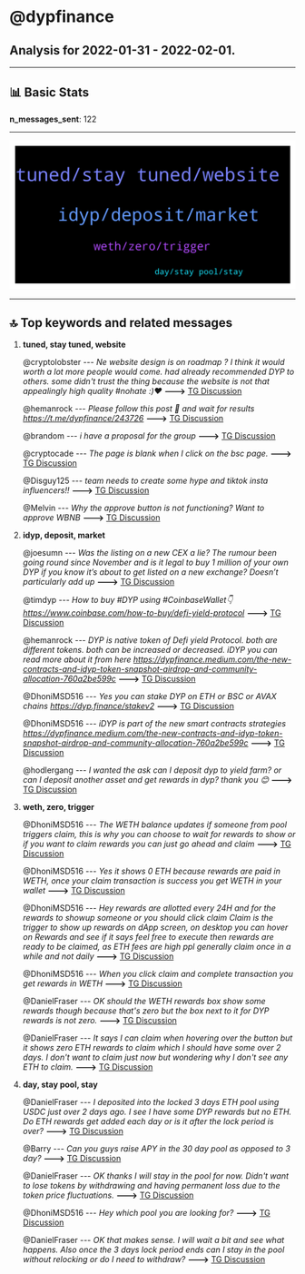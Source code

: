 # **@dypfinance**
 ## Analysis for **2022-01-31** - **2022-02-01**.

---

## 📊 **Basic Stats**

**n_messages_sent**: 122

---
![wordcloud](dypfinance_1Days_wordcloud.png)

---


## 🔝 **Top keywords and related messages**

1. **tuned, stay tuned, website**

    @cryptolobster --- *Ne website design is on roadmap ? I think it would worth a lot   more people would come.  had already recommended DYP to others.  some didn't trust the thing because the website is not that appealingly high quality #nohate :)♥️* **--->** [TG Discussion](https://t.me/dypfinance/243810)

    @hemanrock --- *Please follow this post 🙌 and wait for results https://t.me/dypfinance/243726* **--->** [TG Discussion](https://t.me/dypfinance/243833)

    @brandom --- *i have a proposal for the group* **--->** [TG Discussion](https://t.me/dypfinance/243867)

    @cryptocade --- *The page is blank when I click on the bsc page.* **--->** [TG Discussion](https://t.me/dypfinance/243978)

    @Disguy125 --- *team needs to create some hype and tiktok insta influencers!!* **--->** [TG Discussion](https://t.me/dypfinance/243663)

    @Melvin --- *Why the approve button is not functioning? Want to approve WBNB* **--->** [TG Discussion](https://t.me/dypfinance/243966)

2. **idyp, deposit, market**

    @joesumn --- *Was the listing on a new CEX a lie? The rumour been going round since November and is it legal to buy 1 million of your own DYP if you know it’s about to get listed on a new exchange? Doesn’t particularly add up* **--->** [TG Discussion](https://t.me/dypfinance/243769)

    @timdyp --- *How to buy #DYP using #CoinbaseWallet👇 https://www.coinbase.com/how-to-buy/defi-yield-protocol* **--->** [TG Discussion](https://t.me/dypfinance/243993)

    @hemanrock --- *DYP is native token of Defi yield Protocol. both are different tokens. both can be increased or decreased.  iDYP you can read more about it from here  https://dypfinance.medium.com/the-new-contracts-and-idyp-token-snapshot-airdrop-and-community-allocation-760a2be599c* **--->** [TG Discussion](https://t.me/dypfinance/243682)

    @DhoniMSD516 --- *Yes you can stake DYP on ETH or BSC or AVAX chains https://dyp.finance/stakev2* **--->** [TG Discussion](https://t.me/dypfinance/243818)

    @DhoniMSD516 --- *iDYP is part of the new smart contracts strategies https://dypfinance.medium.com/the-new-contracts-and-idyp-token-snapshot-airdrop-and-community-allocation-760a2be599c* **--->** [TG Discussion](https://t.me/dypfinance/243932)

    @hodlergang --- *I wanted the ask can I deposit dyp to yield farm?  or can I deposit another asset and get rewards in dyp?  thank you 😊* **--->** [TG Discussion](https://t.me/dypfinance/243927)

3. **weth, zero, trigger**

    @DhoniMSD516 --- *The WETH balance updates if someone from pool triggers claim, this is why you can choose to wait for rewards to show or if you want to claim rewards you can just go ahead and claim* **--->** [TG Discussion](https://t.me/dypfinance/243795)

    @DhoniMSD516 --- *Yes it shows 0 ETH because rewards are paid in WETH, once your claim transaction is success you get WETH in your wallet* **--->** [TG Discussion](https://t.me/dypfinance/243784)

    @DhoniMSD516 --- *Hey rewards are allotted every 24H and for the rewards to showup someone or you should click claim  Claim is the trigger to show up rewards on dApp screen, on desktop you can hover on Rewards and see if it says feel free to execute then rewards are ready to be claimed, as ETH fees are high ppl generally claim once in a while and not daily* **--->** [TG Discussion](https://t.me/dypfinance/243782)

    @DhoniMSD516 --- *When you click claim and complete transaction you get rewards in WETH* **--->** [TG Discussion](https://t.me/dypfinance/243788)

    @DanielFraser --- *OK should the WETH rewards box show some rewards though because that's zero but the box next to it for DYP rewards is not zero.* **--->** [TG Discussion](https://t.me/dypfinance/243785)

    @DanielFraser --- *It says I can claim when hovering over the button but it shows zero ETH rewards to claim which I should have some over 2 days. I don't want to claim just now but wondering why I don't see any ETH to claim.* **--->** [TG Discussion](https://t.me/dypfinance/243783)

4. **day, stay pool, stay**

    @DanielFraser --- *I deposited into the locked 3 days ETH pool using USDC just over 2 days ago. I see I have some DYP rewards but no ETH. Do ETH rewards get added each day or is it after the lock period is over?* **--->** [TG Discussion](https://t.me/dypfinance/243781)

    @Barry --- *Can you guys raise APY in the 30 day pool as opposed to 3 day?* **--->** [TG Discussion](https://t.me/dypfinance/243749)

    @DanielFraser --- *OK thanks I will stay in the pool for now. Didn't want to lose tokens by withdrawing and having permanent loss due to the token price fluctuations.* **--->** [TG Discussion](https://t.me/dypfinance/243798)

    @DhoniMSD516 --- *Hey which pool you are looking for?* **--->** [TG Discussion](https://t.me/dypfinance/243964)

    @DanielFraser --- *OK that makes sense. I will wait a bit and see what happens. Also once the 3 days lock period ends can I stay in the pool without relocking or do I need to withdraw?* **--->** [TG Discussion](https://t.me/dypfinance/243796)

